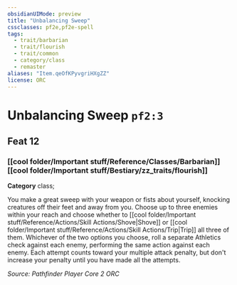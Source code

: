 ```yaml
---
obsidianUIMode: preview
title: "Unbalancing Sweep"
cssclasses: pf2e,pf2e-spell
tags:
  - trait/barbarian
  - trait/flourish
  - trait/common
  - category/class
  - remaster
aliases: "Item.qeOfKPyvgriHXgZZ"
license: ORC
---
```

# Unbalancing Sweep `pf2:3`
## Feat 12
### [[cool folder/Important stuff/Reference/Classes/Barbarian]][[cool folder/Important stuff/Bestiary/zz_traits/flourish]]

**Category** class; 




You make a great sweep with your weapon or fists about yourself, knocking creatures off their feet and away from you. Choose up to three enemies within your reach and choose whether to [[cool folder/Important stuff/Reference/Actions/Skill Actions/Shove|Shove]] or [[cool folder/Important stuff/Reference/Actions/Skill Actions/Trip|Trip]] all three of them. Whichever of the two options you choose, roll a separate Athletics check against each enemy, performing the same action against each enemy. Each attempt counts toward your multiple attack penalty, but don't increase your penalty until you have made all the attempts.

*Source: Pathfinder Player Core 2*
*ORC*
